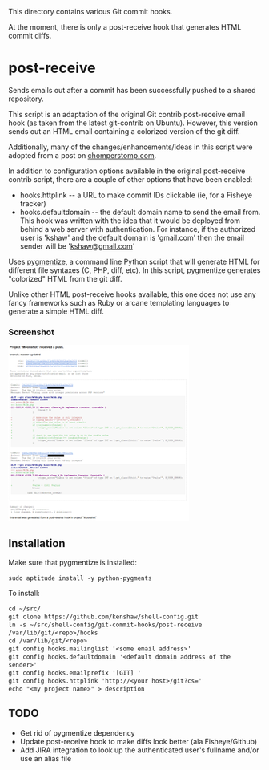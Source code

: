 This directory contains various Git commit hooks.

At the moment, there is only a post-receive hook that generates HTML commit
diffs.

post-receive
============
Sends emails out after a commit has been successfully pushed to a shared
repository.

This script is an adaptation of the original Git contrib post-receive email
hook (as taken from the latest git-contrib on Ubuntu). However, this version
sends out an HTML email containing a colorized version of the git diff. 

Additionally, many of the changes/enhancements/ideas in this script were
adopted from a post on [chomperstomp.com](http://blog.chomperstomp.com/making-git-show-post-receive-e-mails-as-an-html-color-formatted-diff/).

In addition to configuration options available in the original post-receive
contrib script, there are a couple of other options that have been enabled:

 - hooks.httplink -- a URL to make commit IDs clickable (ie, for a Fisheye
   tracker)
 - hooks.defaultdomain -- the default domain name to send the email from. This
   hook was written with the idea that it would be deployed from behind a web
   server with authentication. For instance, if the authorized user is 'kshaw'
   and the default domain is 'gmail.com' then the email sender will be
   'kshaw@gmail.com' 

Uses [pygmentize](http://pygments.org/docs/cmdline/), a command line Python
script that will generate HTML for different file syntaxes (C, PHP, diff, etc).
In this script, pygmentize generates "colorized" HTML from the git diff.

Unlike other HTML post-receive hooks available, this one does not use any fancy
frameworks such as Ruby or arcane templating languages to generate a simple
HTML diff. 

### Screenshot

[![post-receive HTML commit email](https://github.com/kenshaw/shell-config/raw/master/git-commit-hooks/img/screenshot-th.png)](https://github.com/kenshaw/shell-config/raw/master/git-commit-hooks/img/screenshot.png)


Installation
------------

Make sure that pygmentize is installed:

	sudo aptitude install -y python-pygments 

To install:

	cd ~/src/
	git clone https://github.com/kenshaw/shell-config.git
	ln -s ~/src/shell-config/git-commit-hooks/post-receive /var/lib/git/<repo>/hooks
	cd /var/lib/git/<repo>
	git config hooks.mailinglist '<some email address>'
	git config hooks.defaultdomain '<default domain address of the sender>' 
	git config hooks.emailprefix '[GIT] '
    git config hooks.httplink 'http://<your host>/git?cs='
	echo "<my project name>" > description

TODO
----
 - Get rid of pygmentize dependency
 - Update post-receive hook to make diffs look better (ala Fisheye/Github) 
 - Add JIRA integration to look up the authenticated user's fullname and/or use
   an alias file
